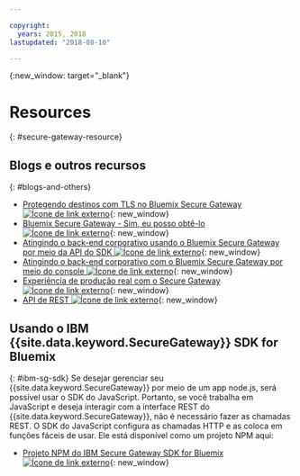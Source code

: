 ```yaml
---

copyright:
  years: 2015, 2018
lastupdated: "2018-08-10"

---
```

{:new_window: target="_blank"}

# Resources
{: #secure-gateway-resource}

## Blogs e outros recursos
{: #blogs-and-others}

- [Protegendo destinos com TLS no Bluemix Secure Gateway ![Ícone de link externo](../../icons/launch-glyph.svg "Ícone de link externo")](https://developer.ibm.com/bluemix/2015/04/17/securing-destinations-tls-bluemix-secure-gateway/){: new_window}
- [Bluemix Secure Gateway - Sim, eu posso obtê-lo ![Ícone de link externo](../../icons/launch-glyph.svg "Ícone de link externo")](https://developer.ibm.com/bluemix/2015/03/27/bluemix-secure-gateway-yes-can-get/){: new_window}
- [Atingindo o back-end corporativo usando o Bluemix Secure Gateway por meio da API do SDK ![Ícone de link externo](../../icons/launch-glyph.svg "Ícone de link externo")](https://developer.ibm.com/bluemix/2015/04/07/reaching-enterprise-backend-bluemix-secure-gateway-via-sdk-api/){: new_window}
- [Atingindo o back-end corporativo com o Bluemix Secure Gateway por meio do console ![Ícone de link externo](../../icons/launch-glyph.svg "Ícone de link externo")](https://developer.ibm.com/bluemix/2015/04/01/reaching-enterprise-backend-bluemix-secure-gateway/){: new_window}
- [Experiência de produção real com o Secure Gateway ![Ícone de link externo](../../icons/launch-glyph.svg "Ícone de link externo")](https://www.ibm.com/blogs/bluemix/2015/11/secure-gateway-in-production-part1/){: new_window}
- [API de REST ![Ícone de link externo](../../icons/launch-glyph.svg "Ícone de link externo")](https://cloud.ibm.com/apidocs/secure-gateway){: new_window}


## Usando o IBM {{site.data.keyword.SecureGateway}} SDK for Bluemix
{: #ibm-sg-sdk}
Se desejar gerenciar seu {{site.data.keyword.SecureGateway}} por meio de um app node.js, será possível usar o SDK do JavaScript. Portanto, se você trabalha em JavaScript e deseja interagir com a interface REST do {{site.data.keyword.SecureGateway}}, não é necessário fazer as chamadas REST. O SDK do JavaScript configura as chamadas HTTP e as coloca em funções fáceis de usar.  Ele está disponível como um projeto NPM aqui:

- [Projeto NPM do IBM Secure Gateway SDK for Bluemix ![Ícone de link externo](../../icons/launch-glyph.svg "Ícone de link externo")](https://www.npmjs.com/package/bluemix-secure-gateway){: new_window}
